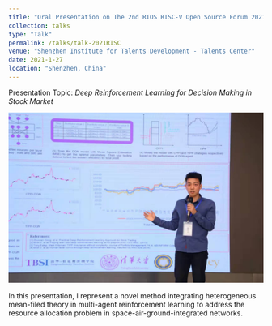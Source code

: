 ```yaml
---
title: "Oral Presentation on The 2nd RIOS RISC-V Open Source Forum 2021"
collection: talks
type: "Talk"
permalink: /talks/talk-2021RISC
venue: "Shenzhen Institute for Talents Development - Talents Center"
date: 2021-1-27
location: "Shenzhen, China"
---
```


[//]: # ([More information here]&#40;http://exampleurl.com&#41;)

Presentation Topic: _Deep Reinforcement Learning for Decision Making in Stock Market_

![RISC-V.jpg](/images/RISC-V.jpg "Talk in the 2nd RISC-V, 2021")

In this presentation, I represent a novel method integrating heterogeneous mean-filed theory in multi-agent reinforcement learning to address the resource allocation problem in space-air-ground-integrated networks.